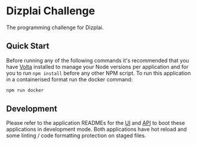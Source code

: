 # Dizplai Challenge
The programming challenge for Dizplai.

## Quick Start

Before running any of the following commands it's recommended that you have [Volta](https://docs.volta.sh/guide/getting-started) installed to manage your Node versions per application and for you to run `npm install` before any other NPM script. To run this application in a containerised format run the docker command:

```bash
npm run docker
```

## Development

Please refer to the application READMEs for the [UI](./ui/README.md) and [API](./api/README.md) to boot these applications in development mode. Both applications have hot reload and some linting / code formatting protection on staged files.
